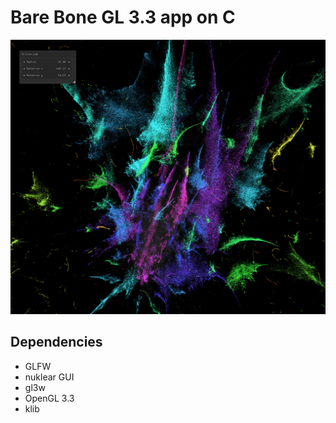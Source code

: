 Bare Bone GL 3.3 app on C
=========================

![](screen.png)

Dependencies
------------

 * GLFW
 * nuklear GUI
 * gl3w
 * OpenGL 3.3
 * klib

